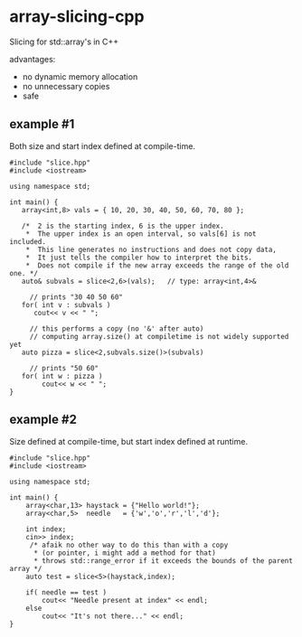 array-slicing-cpp
=================

Slicing for std::array's in C++

advantages:
- no dynamic memory allocation
- no unnecessary copies
- safe

example #1 
----------
Both size and start index defined at compile-time.

    #include "slice.hpp"
    #include <iostream>

    using namespace std;

    int main() {
       array<int,8> vals = { 10, 20, 30, 40, 50, 60, 70, 80 };
 
       /*  2 is the starting index, 6 is the upper index.
        *  The upper index is an open interval, so vals[6] is not included.
        *  This line generates no instructions and does not copy data,
        *  It just tells the compiler how to interpret the bits.
        *  Does not compile if the new array exceeds the range of the old one. */
       auto& subvals = slice<2,6>(vals);   // type: array<int,4>&
 
         // prints "30 40 50 60"
       for( int v : subvals )
          cout<< v << " ";

         // this performs a copy (no '&' after auto)
         // computing array.size() at compiletime is not widely supported yet
       auto pizza = slice<2,subvals.size()>(subvals)    

         // prints "50 60"
       for( int w : pizza )
            cout<< w << " ";
    }

example #2
----------
Size defined at compile-time, but start index defined at runtime.

    #include "slice.hpp"
    #include <iostream>

    using namespace std;

    int main() {
        array<char,13> haystack = {"Hello world!"};
        array<char,5>  needle   = {'w','o','r','l','d'};
        
        int index;
        cin>> index;
         /* afaik no other way to do this than with a copy 
          * (or pointer, i might add a method for that)
          * throws std::range_error if it exceeds the bounds of the parent array */
        auto test = slice<5>(haystack,index);

        if( needle == test )
            cout<< "Needle present at index" << endl;
        else
            cout<< "It's not there..." << endl;
    }

